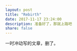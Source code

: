 ```yaml
---
layout: post
title: "Rebirth"
date: 2017-11-17 23:24:00
description: 准备好了，那就上路吧
share: false
---
```


一时冲动写的文章，删了。



